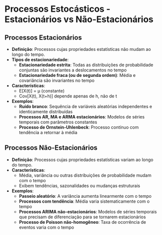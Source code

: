 # Processos Estocásticos - Estacionários vs Não-Estacionários

## Processos Estacionários

- **Definição**: Processos cujas propriedades estatísticas não mudam ao longo do tempo.
- **Tipos de estacionariedade**:
    - **Estacionariedade estrita**: Todas as distribuições de probabilidade conjuntas são invariantes a deslocamentos no tempo
    - **Estacionariedade fraca (ou de segunda ordem)**: Média e covariância são invariantes no tempo
- **Características**:
    - E[X(t)] = μ (constante)
    - Cov[X(t), X(t+h)] depende apenas de h, não de t
- **Exemplos**:
    - **Ruído branco**: Sequência de variáveis aleatórias independentes e identicamente distribuídas
    - **Processos AR, MA e ARMA estacionários**: Modelos de séries temporais com parâmetros constantes
    - **Processo de Ornstein-Uhlenbeck**: Processo contínuo com tendência a retornar à média

## Processos Não-Estacionários

- **Definição**: Processos cujas propriedades estatísticas variam ao longo do tempo.
- **Características**:
    - Média, variância ou outras distribuições de probabilidade mudam com o tempo
    - Exibem tendências, sazonalidades ou mudanças estruturais
- **Exemplos**:
    - **Passeio aleatório**: A variância aumenta linearmente com o tempo
    - **Processos com tendência**: Média varia sistematicamente com o tempo
    - **Processos ARIMA não-estacionários**: Modelos de séries temporais que precisam de diferenciação para se tornarem estacionários
    - **Processo de Poisson não-homogêneo**: Taxa de ocorrência de eventos varia com o tempo